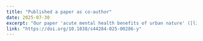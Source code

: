 ```yaml
---
title: "Published a paper as co-author"
date: 2025-07-30
excerpt: "Our paper 'acute mental health benefits of urban nature' ([link]) has been accepted to *Nature Cities*."
link: "https://doi.org/10.1038/s44284-025-00286-y"
---
```


